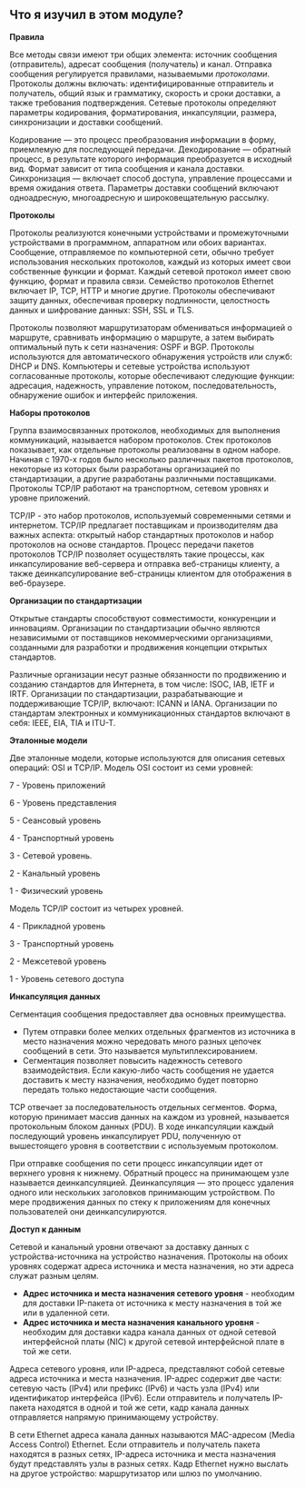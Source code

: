 <!-- verified: agorbachev 03.05.2022 -->

<!-- 3.8.1 -->
##  Что я изучил в этом модуле?

**Правила**

Все методы связи имеют три общих элемента: источник сообщения (отправитель), адресат сообщения (получатель) и канал. Отправка сообщения регулируется правилами, называемыми _протоколами_. Протоколы должны включать: идентифицированные отправитель и получатель, общий язык и грамматику, скорость и сроки доставки, а также требования подтверждения. Сетевые протоколы определяют параметры кодирования, форматирования, инкапсуляции, размера, синхронизации и доставки сообщений. 

Кодирование — это процесс преобразования информации в форму, приемлемую для последующей передачи. Декодирование — обратный процесс, в результате которого информация преобразуется в исходный вид. Формат зависит от типа сообщения и канала доставки. Синхронизация ― включает способ доступа, управление процессами и время ожидания ответа. Параметры доставки сообщений включают одноадресную, многоадресную и широковещательную рассылку.

**Протоколы**

Протоколы реализуются конечными устройствами и промежуточными устройствами в программном, аппаратном или обоих вариантах. Сообщение, отправляемое по компьютерной сети, обычно требует использования нескольких протоколов, каждый из которых имеет свои собственные функции и формат. Каждый сетевой протокол имеет свою функцию, формат и правила связи. Семейство протоколов Ethernet включает IP, TCP, HTTP и многие другие. Протоколы обеспечивают защиту данных, обеспечивая проверку подлинности, целостность данных и шифрование данных: SSH, SSL и TLS. 

Протоколы позволяют маршрутизаторам обмениваться информацией о маршруте, сравнивать информацию о маршруте, а затем выбирать оптимальный путь к сети назначения: OSPF и BGP. Протоколы используются для автоматического обнаружения устройств или служб: DHCP и DNS. Компьютеры и сетевые устройства используют согласованные протоколы, которые обеспечивают следующие функции: адресация, надежность, управление потоком, последовательность, обнаружение ошибок и интерфейс приложения.

**Наборы протоколов**

Группа взаимосвязанных протоколов, необходимых для выполнения коммуникаций, называется набором протоколов. Стек протоколов показывает, как отдельные протоколы реализованы в одном наборе. Начиная с 1970-х годов было несколько различных пакетов протоколов, некоторые из которых были разработаны организацией по стандартизации, а другие разработаны различными поставщиками. Протоколы TCP/IP работают на транспортном, сетевом уровнях и уровне приложений. 

TCP/IP - это набор протоколов, используемый современными сетями и интернетом. TCP/IP предлагает поставщикам и производителям два важных аспекта: открытый набор стандартных протоколов и набор протоколов на основе стандартов. Процесс передачи пакетов протоколов TCP/IP позволяет осуществлять такие процессы, как инкапсулирование веб-сервера и отправка веб-страницы клиенту, а также деинкапсулирование веб-страницы клиентом для отображения в веб-браузере.

**Организации по стандартизации**

Открытые стандарты способствуют совместимости, конкуренции и инновациям. Организации по стандартизации обычно являются независимыми от поставщиков некоммерческими организациями, созданными для разработки и продвижения концепции открытых стандартов. 

Различные организации несут разные обязанности по продвижению и созданию стандартов для Интернета, в том числе: ISOC, IAB, IETF и IRTF. Организации по стандартизации, разрабатывающие и поддерживающие TCP/IP, включают: ICANN и IANA. Организации по стандартам электронных и коммуникационных стандартов включают в себя: IEEE, EIA, TIA и ITU-T.

**Эталонные модели**

Две эталонные модели, которые используются для описания сетевых операций: OSI и TCP/IP. Модель OSI состоит из семи уровней:

7 - Уровень приложений

6 - Уровень представления

5 - Сеансовый уровень

4 - Транспортный уровень

3 - Сетевой уровень.

2 - Канальный уровень

1 - Физический уровень

Модель TCP/IP состоит из четырех уровней.

4 - Прикладной уровень

3 - Транспортный уровень

2 - Межсетевой уровень

1 - Уровень сетевого доступа

**Инкапсуляция данных**

Сегментация сообщения предоставляет два основных преимущества.

* Путем отправки более мелких отдельных фрагментов из источника в место назначения можно чередовать много разных цепочек сообщений в сети. Это называется мультиплексированием.
* Сегментация позволяет повысить надежность сетевого взаимодействия. Если какую-либо часть сообщения не удается доставить к месту назначения, необходимо будет повторно передать только недостающие части сообщения.

TCP отвечает за последовательность отдельных сегментов. Форма, которую принимает массив данных на каждом из уровней, называется протокольным блоком данных (PDU). В ходе инкапсуляции каждый последующий уровень инкапсулирует PDU, полученную от вышестоящего уровня в соответствии с используемым протоколом. 

При отправке сообщения по сети процесс инкапсуляции идет от верхнего уровня к нижнему. Обратный процесс на принимающем узле называется деинкапсуляцией. Деинкапсуляция — это процесс удаления одного или нескольких заголовков принимающим устройством. По мере продвижения данных по стеку к приложениям для конечных пользователей они деинкапсулируются.

**Доступ к данным**

Сетевой и канальный уровни отвечают за доставку данных с устройства-источника на устройство назначения. Протоколы на обоих уровнях содержат адреса источника и места назначения, но эти адреса служат разным целям.

* **Адрес источника и места назначения сетевого уровня** - необходим для доставки IP-пакета от источника к месту назначения в той же или в удаленной сети.
* **Адрес источника и места назначения канального уровня** - необходим для доставки кадра канала данных от одной сетевой интерфейсной платы (NIC) к другой сетевой интерфейсной плате в той же сети.

Адреса сетевого уровня, или IP-адреса, представляют собой сетевые адреса источника и места назначения. IP-адрес содержит две части: сетевую часть (IPv4) или префикс (IPv6) и часть узла (IPv4) или идентификатор интерфейса (IPv6). Если отправитель и получатель IP-пакета находятся в одной и той же сети, кадр канала данных отправляется напрямую принимающему устройству. 

В сети Ethernet адреса канала данных называются MAC-адресом (Media Access Control) Ethernet. Если отправитель и получатель пакета находятся в разных сетях, IP-адреса источника и места назначения будут представлять узлы в разных сетях. Кадр Ethernet нужно выслать на другое устройство: маршрутизатор или шлюз по умолчанию.

<!-- 3.8.2 -->
<!-- quiz -->

